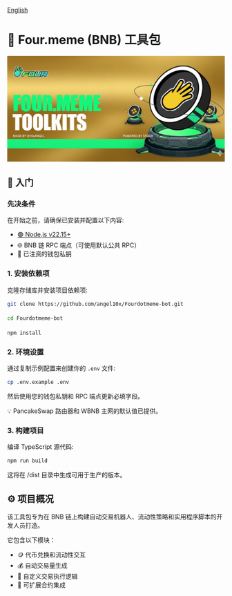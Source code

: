 [English](./Readme.md)

# 🧰 Four.meme (BNB) 工具包

![](./banner.png)

## 🚀 入门

### 先决条件
在开始之前，请确保已安装并配置以下内容:
- [🟢 Node.js v22.15+](https://nodejs.org/en/download)
- 🌐 BNB 链 RPC 端点（可使用默认公共 RPC）
- 🔑 已注资的钱包私钥

### 1. 安装依赖项
克隆存储库并安装项目依赖项:
```bash
git clone https://github.com/angel10x/Fourdotmeme-bot.git

cd Fourdotmeme-bot

npm install
```

### 2. 环境设置
通过复制示例配置来创建你的 `.env` 文件:
```bash
cp .env.example .env
```
然后使用您的钱包私钥和 RPC 端点更新必填字段。

  💡 PancakeSwap 路由器和 WBNB 主网的默认值已提供。

### 3. 构建项目
编译 TypeScript 源代码:
```bash
npm run build
```
这将在 /dist 目录中生成可用于生产的版本。

## ⚙️ 项目概况
该工具包专为在 BNB 链上构建自动交易机器人、流动性策略和实用程序脚本的开发人员打造。

它包含以下模块：
- 🪙 代币兑换和流动性交互
- 💰 自动交易量生成
- 🔄 自定义交易执行逻辑
- 🧩 可扩展合约集成